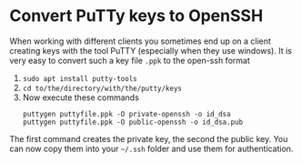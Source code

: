 # Convert PuTTy keys to OpenSSH
When working with different clients you sometimes end up on a client creating keys with the tool PuTTY (especially when they use windows). It is very easy to convert such a key file `.ppk` to the open-ssh format

1. `sudo apt install putty-tools`
2. `cd to/the/directory/with/the/putty/keys`
3. Now execute these commands
    ```
    puttygen puttyfile.ppk -O private-openssh -o id_dsa
    puttygen puttyfile.ppk -O public-openssh -o id_dsa.pub
    ```

The first command creates the private key, the second the public key. You can now copy them into your `~/.ssh` folder and use them for authentication.